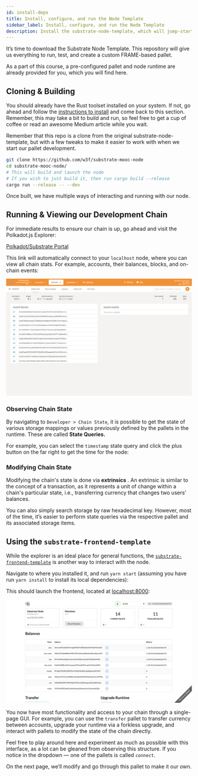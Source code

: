 ```yaml
---
id: install-deps
title: Install, configure, and run the Node Template
sidebar_label: Install, configure, and run the Node Template
description: Install the substrate-node-template, which will jump-start the development process!
---
```


It’s time to download the Substrate Node Template.  This repository will give us everything to run, test, and create a custom FRAME-based pallet.

As a part of this course, a pre-configured pallet and node runtime are already provided for you, which you will find here.

## Cloning & Building

You should already have the Rust toolset installed on your system.  If not, go ahead and follow the [instructions to install](https://docs.substrate.io/install/) and come back to this section.  Remember, this may take a bit to build and run, so feel free to get a cup of coffee or read an awesome Medium article while you wait.

Remember that this repo is a clone from the original substrate-node-template, but with a few tweaks to make it easier to work with when we start our pallet development.

```bash
git clone https://github.com/w3f/substrate-mooc-node
cd substrate-mooc-node/
# This will build and launch the node
# If you wish to just build it, then run cargo build --release
cargo run --release -- --dev
```

Once built, we have multiple ways of interacting and running with our node.

## Running & Viewing our Development Chain

For immediate results to ensure our chain is up, go ahead and visit the Polkadot.js Explorer: 

[Polkadot/Substrate Portal](https://polkadot.js.org/apps/#/explorer?rpc=ws://localhost:9944)

This link will automatically connect to your `localhost` node, where you can view all chain stats.  For example,  accounts, their balances, blocks, and on-chain events:

![Polkadot JS Dev](../assets/polkadot_js_dev.png)

### Observing Chain State

By navigating to `Developer > Chain State`, it is possible to get the state of various storage mappings or values previously defined by the pallets in the runtime.  These are called **State Queries.**

For example, you can select the `timestamp` state query and click the plus button on the far right to get the time for the node:

### Modifying Chain State

Modifying the chain's state is done via **extrinsics** .  An extrinsic is similar to the concept of a transaction, as it represents a unit of change within a chain's particular state, i.e., transferring currency that changes two users' balances.

You can also simply search storage by raw hexadecimal key.  However, most of the time, it’s easier to perform state queries via the respective pallet and its associated storage items.

## Using the `substrate-frontend-template`

While the explorer is an ideal place for general functions, the [`substrate-frontend-template`](https://github.com/substrate-developer-hub/substrate-front-end-template) is another way to interact with the node. 

Navigate to where you installed it, and run `yarn start` (assuming you have run `yarn install` to install its local dependencies):

This should launch the frontend, located at [localhost:8000](http://localhost:8000/substrate-front-end-template):

![Substrate Frontend Template](../assets/frontend_template.png)

You now have most functionality and access to your chain through a single-page GUI.  For example, you can use the `transfer` pallet to transfer currency between accounts, upgrade your runtime via a forkless upgrade, and interact with pallets to modify the state of the chain directly.

Feel free to play around here and experiment as much as possible with this interface, as a lot can be gleaned from observing this structure.  If you notice in the dropdown — one of the pallets is called `connect`. 

On the next page, we’ll modify and go through this pallet to make it our own.